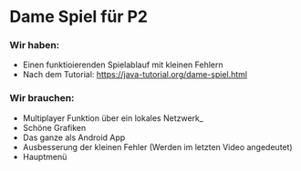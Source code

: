 # Dame Spiel für P2

### Wir haben: 

- Einen funktioierenden Spielablauf mit kleinen Fehlern
- Nach dem Tutorial: https://java-tutorial.org/dame-spiel.html

### Wir brauchen:

- Multiplayer Funktion über ein lokales Netzwerk_
- Schöne Grafiken
- Das ganze als Android App
- Ausbesserung der kleinen Fehler (Werden im letzten Video angedeutet)
- Hauptmenü

